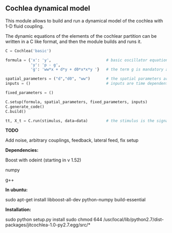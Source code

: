 <H2>Cochlea dynamical model</H2>

This module allows to build and run a dynamical model of the cochlea with 1-D fluid coupling.

The dynamic equations of the elements of the cochlear partition can be written in a C like format, and then the module builds and runs it.

```python
C = Cochlea('basic')

formula = {'x': 'y',       					# basic oscillator equations with fluid pressure (p) and impedance term (g)
           'y': 'p - g',
           'g': 'ww*x + d*y + d0*x*x*y '}   # the term g is mandatory as it is involved for solving the pressure p

spatial_parameters = ("d","d0", "ww")       # the spatial parameters are set from the base to apex
inputs = ()								    # inputs are time dependent signals

fixed_parameters = ()

C.setup(formula, spatial_parameters, fixed_parameters, inputs)
C.generate_code()
C.build()

tt, X_t = C.run(stimulus, data=data)        # the stimulus is the signal that forces the oval window
```

**TODO**

Add noise, arbitrary couplings, feedback, lateral feed, fix setup

**Dependencies:**

Boost with odeint (starting in v 1.52)

numpy

g++

**In ubuntu:**

sudo apt-get install libboost-all-dev python-numpy build-essential

**Installation:**

sudo python setup.py install
sudo chmod 644 /usr/local/lib/python2.7/dist-packages/jitcochlea-1.0-py2.7.egg/src/*

